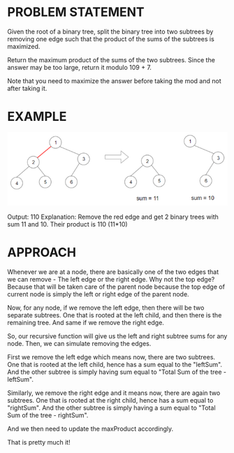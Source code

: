 # PROBLEM STATEMENT

Given the root of a binary tree, split the binary tree into two subtrees by removing one edge such that the product of the sums of the subtrees is maximized.

Return the maximum product of the sums of the two subtrees. Since the answer may be too large, return it modulo 109 + 7.

Note that you need to maximize the answer before taking the mod and not after taking it.

# EXAMPLE

![alt text](image.png)

Output: 110
Explanation: Remove the red edge and get 2 binary trees with sum 11 and 10. Their product is 110 (11*10)

# APPROACH

Whenever we are at a node, there are basically one of the two edges that we can remove - The left edge or the right edge. Why not the top edge? Because that will be taken care of the parent node because the top edge of current node is simply the left or right edge of the parent node.

Now, for any node, if we remove the left edge, then there will be two separate subtrees. One that is rooted at the left child, and then there is the remaining tree. And same if we remove the right edge.

So, our recursive function will give us the left and right subtree sums for any node. Then, we can simulate removing the edges.

First we remove the left edge which means now, there are two subtrees. One that is rooted at the left child, hence has a sum equal to the "leftSum". And the other subtree is simply having sum equal to "Total Sum of the tree - leftSum".

Similarly, we remove the right edge and it means now, there are again two subtrees. One that is rooted at the right child, hence has a sum equal to "rightSum". And the other subtree is simply having a sum equal to "Total Sum of the tree - rightSum".

And we then need to update the maxProduct accordingly.

That is pretty much it!